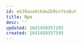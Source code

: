 ```yaml
---
id: ek39axe8c6dw2b9infes8ut
title: Npm
desc: ''
updated: 1641450357193
created: 1641450357193
---
```



